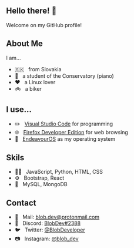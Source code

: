 ## Hello there! 👋
Welcome on my GitHub profile!

## About Me
I am...
- 🇸🇰 &nbsp; from Slovakia
- 🎹 &nbsp; a student of the Conservatory (piano)
- ❤️ &nbsp; a Linux lover
- 🚲 &nbsp; a biker

## I use...
- ✏️ &nbsp; [Visual Studio Code](https://code.visualstudio.com) for programming
- 🌐 &nbsp; [Firefox Developer Edition](https://www.mozilla.org/en-US/firefox/developer/) for web browsing
- 🐧 &nbsp; [EndeavourOS](https://endeavouros.com/) as my operating system

## Skils
- 👨‍💻 &nbsp; JavaScript, Python, HTML, CSS
- ⚙️ &nbsp; Bootstrap, React
- 💽 &nbsp; MySQL, MongoDB

## Contact
- 📧 &nbsp; Mail: [blob.dev@protonmail.com](mailto:blob.dev@protonmail.com)
- 💬 &nbsp; Discord: [BlobDev#2388](https://discord.com/app)
- 🐦 &nbsp; Twitter: [@BlobDeveloper](https://twitter.com/BlobDeveloper)
- 📷 &nbsp; Instagram: [@blob_dev](https://instagram.com/blob_dev)
